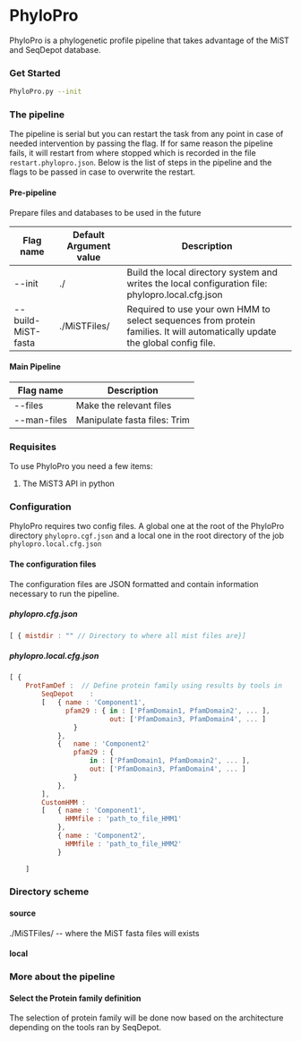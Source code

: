 # PhyloPro

PhyloPro is a phylogenetic profile pipeline that takes advantage of the MiST and SeqDepot database.

### Get Started

``` bash
PhyloPro.py --init
```

### The pipeline
The pipeline is serial but you can restart the task from any point in case of needed intervention by passing the flag. If for same reason the pipeline fails, it will restart from where stopped which is recorded in the file ```restart.phylopro.json```. Below is the list of steps in the pipeline and the flags to be passed in case to overwrite the restart.

#### Pre-pipeline

Prepare files and databases to be used in the future

| Flag name           | Default Argument value | Description |
|---------------------|--------------| ---------------|
| --init 			  | ./  | Build the local directory system and writes the local configuration file: phylopro.local.cfg.json|
| --build-MiST-fasta  | ./MiSTFiles/ | Required to use your own HMM to select sequences from protein families. It will automatically update the global config file.   |

#### Main Pipeline

| Flag name           | Description |
|---------------------| ---------------|
| --files			  | Make the relevant files |
| --man-files	      | Manipulate fasta files: Trim |


### Requisites
To use PhyloPro you need a few items:

1. The MiST3 API in python	

### Configuration
PhyloPro requires two config files. A global one at the root of the PhyloPro directory ```phylopro.cgf.json``` and a local one in the root directory of the job ```phylopro.local.cfg.json```

#### The configuration files
The configuration files are JSON formatted and contain information necessary to run the pipeline. 

##### phylopro.cfg.json

``` javascript
[ { mistdir : "" // Directory to where all mist files are}]
```

##### phylopro.local.cfg.json

``` javascript
[ { 
	ProtFamDef :  // Define protein family using results by tools in
		SeqDepot	:
		[ 	{ name : 'Component1',
			  pfam29 : { in : ['PfamDomain1, PfamDomain2', ... ], 
						 out: ['PfamDomain3, PfamDomain4', ... ]
				}
			},
			{	name : 'Component2'
				pfam29 : {
					in : ['PfamDomain1, PfamDomain2', ... ], 
					out: ['PfamDomain3, PfamDomain4', ... ]
				}
			},
		],
		CustomHMM : 
		[	{ name : 'Component1',
			  HMMfile : 'path_to_file_HMM1'
			},
			{ name : 'Component2',
			  HMMfile : 'path_to_file_HMM2'
			}
		
	]
```


### Directory scheme

#### source

./MiSTFiles/	--			where the MiST fasta files will exists

#### local



### More about the pipeline

#### Select the Protein family definition

The selection of protein family will be done now based on the architecture depending on the tools ran by SeqDepot.